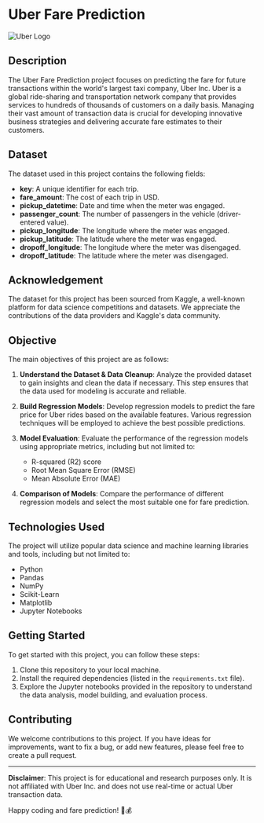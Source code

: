 # Uber Fare Prediction

![Uber Logo](https://www.google.com/imgres?imgurl=https%3A%2F%2Fbanner2.cleanpng.com%2F20180728%2Fvsw%2Fkisspng-logo-uber-brand-logo-uber-5b5c5cc0f1b550.8818960215327797129901.jpg&tbnid=0p40JTsNmz1HiM&vet=12ahUKEwjqqsn-jfOBAxXpmmMGHdz5DGIQMygFegQIARBP..i&imgrefurl=https%3A%2F%2Fwww.cleanpng.com%2Fpng-logo-uber-brand-logo-uber-5912739%2F&docid=Gm-HvxFPD_mCZM&w=900&h=500&q=uber%20logo%20png%202023&ved=2ahUKEwjqqsn-jfOBAxXpmmMGHdz5DGIQMygFegQIARBP)

## Description

The Uber Fare Prediction project focuses on predicting the fare for future transactions within the world's largest taxi company, Uber Inc. Uber is a global ride-sharing and transportation network company that provides services to hundreds of thousands of customers on a daily basis. Managing their vast amount of transaction data is crucial for developing innovative business strategies and delivering accurate fare estimates to their customers.

## Dataset

The dataset used in this project contains the following fields:

- **key**: A unique identifier for each trip.
- **fare_amount**: The cost of each trip in USD.
- **pickup_datetime**: Date and time when the meter was engaged.
- **passenger_count**: The number of passengers in the vehicle (driver-entered value).
- **pickup_longitude**: The longitude where the meter was engaged.
- **pickup_latitude**: The latitude where the meter was engaged.
- **dropoff_longitude**: The longitude where the meter was disengaged.
- **dropoff_latitude**: The latitude where the meter was disengaged.

## Acknowledgement

The dataset for this project has been sourced from Kaggle, a well-known platform for data science competitions and datasets. We appreciate the contributions of the data providers and Kaggle's data community.

## Objective

The main objectives of this project are as follows:

1. **Understand the Dataset & Data Cleanup**: Analyze the provided dataset to gain insights and clean the data if necessary. This step ensures that the data used for modeling is accurate and reliable.

2. **Build Regression Models**: Develop regression models to predict the fare price for Uber rides based on the available features. Various regression techniques will be employed to achieve the best possible predictions.

3. **Model Evaluation**: Evaluate the performance of the regression models using appropriate metrics, including but not limited to:
    - R-squared (R2) score
    - Root Mean Square Error (RMSE)
    - Mean Absolute Error (MAE)
    
4. **Comparison of Models**: Compare the performance of different regression models and select the most suitable one for fare prediction.

## Technologies Used

The project will utilize popular data science and machine learning libraries and tools, including but not limited to:
- Python
- Pandas
- NumPy
- Scikit-Learn
- Matplotlib
- Jupyter Notebooks

## Getting Started

To get started with this project, you can follow these steps:

1. Clone this repository to your local machine.
2. Install the required dependencies (listed in the `requirements.txt` file).
3. Explore the Jupyter notebooks provided in the repository to understand the data analysis, model building, and evaluation process.

## Contributing

We welcome contributions to this project. If you have ideas for improvements, want to fix a bug, or add new features, please feel free to create a pull request.

---

**Disclaimer**: This project is for educational and research purposes only. It is not affiliated with Uber Inc. and does not use real-time or actual Uber transaction data.

Happy coding and fare prediction! 🚗💰
